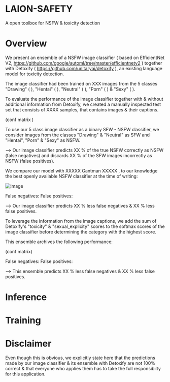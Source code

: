 # LAION-SAFETY
A open toolbox for NSFW &amp; toxicity detection

# Overview
We present an ensemble of a NSFW image classifier ( based on EfficientNet V2, https://github.com/google/automl/tree/master/efficientnetv2 ) together with Detoxify ( https://github.com/unitaryai/detoxify ), an existing language model for toxicity detection.

The image classifier had been trained on XXX images from the 5 classes "Drawing" ( ), "Hentai" ( ), "Neutral" ( ), "Porn" ( ) & "Sexy" ( ).

To evaluate the performance of the image classifier together with & without additional information from Detoxify, we created a manually  inspected test set that consists of XXXX samples, that contains images & their captions.

(conf matrix )

To use our 5 class image classifier as a binary SFW - NSFW classifier, we consider images from the classes "Drawing" & "Neutral" as SFW and "Hentai", "Porn" & "Sexy" as NSFW.

--> Our image classifier predicts XX % of the true NSFW correctly as NSFW (false negatives) and discards XX % of the SFW images incorrectly as NSFW (false positives).

We compare our model with XXXXX Gantman XXXXX , to our knowledge the best openly available NSFW classifier at the time of writing:

![image](https://media.discordapp.net/attachments/893170386030694460/905489671654613102/unknown.png)

False negatives:
False positives:
 
--> Our image classifier predicts XX % less false negatives & XX % less false positives.


To leverage the information from the image captions, we add the sum of Detoxify's "toxicity" & "sexual_explicity" scores to the softmax scores of the image classifier before determining the category with the highest score.

This ensemble archives the following performance:

(conf matrix)

False negatives:
False positives:

--> This ensemble predicts XX % less false negatives & XX % less false positives.


# Inference



# Training



# Disclaimer
Even though this is obvious, we explicitly state here that the predictions made by our image classifier & its ensemble with Detoxify are not 100% correct & that everyone who applies them has to take the full responsibilty for this application. 
